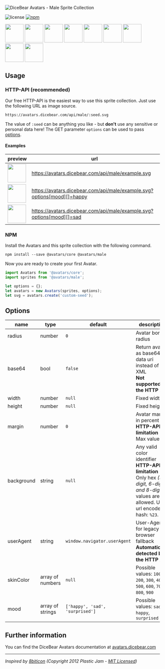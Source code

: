 ![DiceBear Avatars - Male Sprite Collection](https://raw.githubusercontent.com/DiceBear/avatars/master/packages/male/banner.svg?sanitize=true)

![license](https://img.shields.io/npm/l/@avatars/male.svg?style=flat-square)
[![npm](https://img.shields.io/npm/v/@avatars/male.svg?style=flat-square)](https://www.npmjs.com/package/@avatars/male)

<p>
    <img src="https://avatars.dicebear.com/api/male/1.svg" width="60" />
    <img src="https://avatars.dicebear.com/api/male/2.svg" width="60" />
    <img src="https://avatars.dicebear.com/api/male/3.svg" width="60" />
    <img src="https://avatars.dicebear.com/api/male/4.svg" width="60" />
    <img src="https://avatars.dicebear.com/api/male/5.svg" width="60" />
    <img src="https://avatars.dicebear.com/api/male/6.svg" width="60" />
    <img src="https://avatars.dicebear.com/api/male/7.svg" width="60" />
    <img src="https://avatars.dicebear.com/api/male/8.svg" width="60" />
    <img src="https://avatars.dicebear.com/api/male/9.svg" width="60" />
</p>

## Usage

### HTTP-API (recommended)

Our free HTTP-API is the easiest way to use this sprite collection. Just use the following URL as image source.

    https://avatars.dicebear.com/api/male/:seed.svg

The value of `:seed` can be anything you like - but **don't** use any sensitive or personal data here! The GET parameter
`options` can be used to pass [options](#options).

#### Examples

| preview                                                                                         | url                                                                    |
| ----------------------------------------------------------------------------------------------- | ---------------------------------------------------------------------- |
| <img src="https://avatars.dicebear.com/api/male/example.svg" width="60" />                       | https://avatars.dicebear.com/api/male/example.svg                       |
| <img src="https://avatars.dicebear.com/api/male/example.svg?options[mood][]=happy" width="60" /> | https://avatars.dicebear.com/api/male/example.svg?options[mood][]=happy |
| <img src="https://avatars.dicebear.com/api/male/example.svg?options[mood][]=sad" width="60" />   | https://avatars.dicebear.com/api/male/example.svg?options[mood][]=sad   |

### NPM

Install the Avatars and this sprite collection with the following command.

    npm install --save @avatars/core @avatars/male

Now you are ready to create your first Avatar.

```js
import Avatars from '@avatars/core';
import sprites from '@avatars/male';

let options = {};
let avatars = new Avatars(sprites, options);
let svg = avatars.create('custom-seed');
```

## Options

| name       | type             | default                         | description                                                                                                                                       |
| ---------- | ---------------- | ------------------------------- | ------------------------------------------------------------------------------------------------------------------------------------------------- |
| radius     | number           | `0`                             | Avatar border radius                                                                                                                              |
| base64     | bool             | `false`                         | Return avatar as base64 data uri instead of XML <br> **Not supported by the HTTP API**                                                            |
| width      | number           | `null`                          | Fixed width                                                                                                                                       |
| height     | number           | `null`                          | Fixed height                                                                                                                                      |
| margin     | number           | `0`                             | Avatar margin in percent<br> **HTTP-API limitation** Max value `25`                                                                               |
| background | string           | `null`                          | Any valid color identifier<br> **HTTP-API limitation** Only hex _(3-digit, 6-digit and 8-digit)_ values are allowed. Use url encoded hash: `%23`. |
| userAgent  | string           | `window.navigator.userAgent`    | User-Agent for legacy browser fallback<br> **Automatically detected by the HTTP API**                                                             |
| skinColor  | array of numbers | `null`                          | Possible values: `100`, `200`, `300`, `400`, `500`, `600`, `700`, `800`, `900`                                                                    |
| mood       | array of strings | `['happy', 'sad', 'surprised']` | Possible values: `sad`, `happy`, `surprised`                                                                                                      |

## Further information

You can find the DiceBear Avatars documentation at [avatars.dicebear.com](https://avatars.dicebear.com)

---

_Inspired by [8biticon](https://github.com/matveyco/8biticon) (Copyright 2012 Plastic Jam - [MIT Licensed](https://github.com/matveyco/8biticon/blob/dfe624da950fb2f8c43e1151c380d333c2b12225/old_python/LICENSE))_
